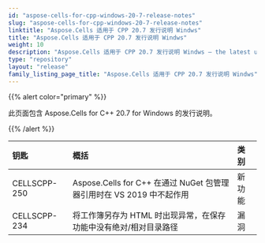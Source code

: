 ```yaml
---
id: "aspose-cells-for-cpp-windows-20-7-release-notes"
slug: "aspose-cells-for-cpp-windows-20-7-release-notes"
linktitle: "Aspose.Cells 适用于 CPP 20.7 发行说明 Windws"
title: "Aspose.Cells 适用于 CPP 20.7 发行说明 Windws"
weight: 10
description: "Aspose.Cells 适用于 CPP 20.7 发行说明 Windws – the latest updates and fixes."
type: "repository"
layout: "release"
family_listing_page_title: "Aspose.Cells 适用于 CPP 20.7 发行说明 Windws"
---
```

{{% alert color="primary" %}}

此页面包含 Aspose.Cells for C++ 20.7 for Windows 的发行说明。

{{% /alert %}}

|**钥匙**|**概括**|**类别**|
|:- |:- |:- |
|CELLSCPP-250|Aspose.Cells for C++ 在通过 NuGet 包管理器引用时在 VS 2019 中不起作用|新功能|
|CELLSCPP-234|将工作簿另存为 HTML 时出现异常，在保存功能中没有绝对/相对目录路径|漏洞|
